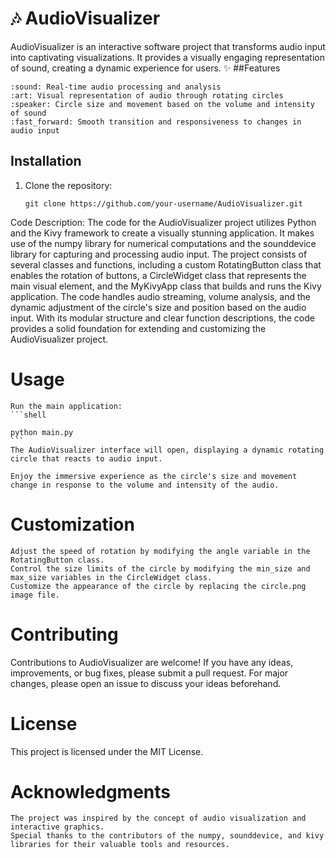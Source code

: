 # :notes: AudioVisualizer

AudioVisualizer is an interactive software project that transforms audio input into captivating visualizations. It provides a visually engaging representation of sound, creating a dynamic experience for users. :sparkles:
##Features

    :sound: Real-time audio processing and analysis
    :art: Visual representation of audio through rotating circles
    :speaker: Circle size and movement based on the volume and intensity of sound
    :fast_forward: Smooth transition and responsiveness to changes in audio input
## Installation

1. Clone the repository:

   ```shell
   git clone https://github.com/your-username/AudioVisualizer.git
   ```



Code Description:
The code for the AudioVisualizer project utilizes Python and the Kivy framework to create a visually stunning application. It makes use of the numpy library for numerical computations and the sounddevice library for capturing and processing audio input. The project consists of several classes and functions, including a custom RotatingButton class that enables the rotation of buttons, a CircleWidget class that represents the main visual element, and the MyKivyApp class that builds and runs the Kivy application. The code handles audio streaming, volume analysis, and the dynamic adjustment of the circle's size and position based on the audio input. With its modular structure and clear function descriptions, the code provides a solid foundation for extending and customizing the AudioVisualizer project.


# Usage

    Run the main application:
    ```shell

    python main.py
    ```
    The AudioVisualizer interface will open, displaying a dynamic rotating circle that reacts to audio input.

    Enjoy the immersive experience as the circle's size and movement change in response to the volume and intensity of the audio.

# Customization

    Adjust the speed of rotation by modifying the angle variable in the RotatingButton class.
    Control the size limits of the circle by modifying the min_size and max_size variables in the CircleWidget class.
    Customize the appearance of the circle by replacing the circle.png image file.

# Contributing

Contributions to AudioVisualizer are welcome! If you have any ideas, improvements, or bug fixes, please submit a pull request. For major changes, please open an issue to discuss your ideas beforehand.
# License

This project is licensed under the MIT License.
# Acknowledgments

    The project was inspired by the concept of audio visualization and interactive graphics.
    Special thanks to the contributors of the numpy, sounddevice, and kivy libraries for their valuable tools and resources.
